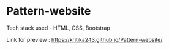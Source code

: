 # Pattern-website

Tech stack used - HTML, CSS, Bootstrap

Link for preview : https://kritika243.github.io/Pattern-website/
